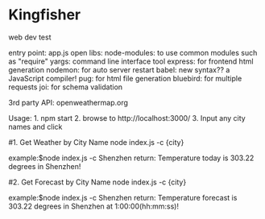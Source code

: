 # Kingfisher
web dev test

entry point: app.js
open libs: node-modules: to use common modules such as "require" 
           yargs: command line interface tool
           express: for frontend html generation
           nodemon: for auto server restart
           babel: new syntax?? a JavaScript compiler!
           pug: for html file generation
           bluebird: for multiple requests
           joi: for schema validation
           
3rd party API: openweathermap.org      

Usage:  1. npm start 
        2. browse to http://localhost:3000/
        3. Input any city names and click 


#1. Get Weather by City Name
node index.js -c {city}

example:$node index.js -c Shenzhen
return: Temperature today is 303.22 degrees in
               Shenzhen!


#2. Get Forecast by City Name
node index.js -c {city}

example:$node index.js -c Shenzhen
return: Temperature forecast is 303.22 degrees in
               Shenzhen at 1:00:00(hh:mm:ss)!
